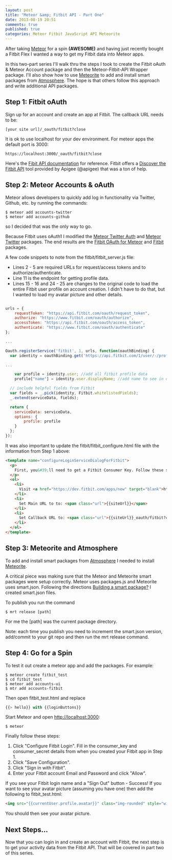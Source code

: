 ```yaml
---
layout: post
title: "Meteor &amp; Fitbit API - Part One"
date: 2013-08-19 20:51
comments: true
published: true
categories: Meteor Fitbit JavaScript API Meteorite
---
```

After taking [Meteor](http://www.meteor.com/) for a spin **(AWESOME)** and having just recently bought a Fitbit Flex I wanted a way to get my Fitbit data into Meteor apps.

In this two-part series I'll walk thru the steps I took to create the Fitbit oAuth &amp; Meteor Account package and then the Meteor-Fitbit-API Wrapper package. I'll also show how to use [Meteorite](http://oortcloud.github.io/meteorite/) to add and install smart packages from [Atmosphere](https://atmosphere.meteor.com/wtf/app). The hope is that others follow this approach and write additional API packages. 

## Step 1: Fitbit oAuth
Sign up for an account and create an app at Fitbit. The callback URL needs to be:

	[your site url]/_oauth/fitbit?close 

It is ok to use localhost for your dev environment. For meteor apps the default port is 3000:

	https://localhost:3000/_oauth/fitbit?close


Here's the [Fibit API documentation](https://wiki.fitbit.com/display/API/Fitbit+API) for reference. Fitbit offers a [Discover the Fitbit API](https://wiki.fitbit.com/display/API/API+Explorer) tool provided by Apigee (@apigee) that was a ton of help.

## Step 2: Meteor Accounts & oAuth
Meteor allows developers to quickly add log in functionality via Twitter, Github, etc. by running the commands:


	$ meteor add accounts-twitter
	$ meteor add accounts-github

so I decided that was the only way to go.

Because Fitbit uses oAuth1 I modified the [Meteor Twitter Auth](https://github.com/meteor/meteor/tree/master/packages/accounts-twitter) and [Meteor Twitter](https://github.com/meteor/meteor/tree/master/packages/twitter) packages. The end results are the [Fitbit OAuth for Meteor](https://github.com/wbartley/accounts-fitbit) and [Fitbit](https://github.com/wbartley/fitbit) packages. 

A few code snippets to note from the fitbit/fitbit_server.js file:

* Lines 2 - 5 are required URLs for request/access tokens and to authorize/authenticate.
* Line 11 is the endpoint for getting profile data.
* Lines 15 - 16 and 24 - 25 are changes to the original code to load the entire Fitbit user profile on account creation. I didn't have to do that, but I wanted to load my avatar picture and other details.

```javascript fitbit_server.js https://github.com/wbartley/fitbit/blob/master/fitbit_server.js fitbit_server.js

urls = {
	requestToken: "https://api.fitbit.com/oauth/request_token",
	authorize: "https://www.fitbit.com/oauth/authorize",
	accessToken: "https://api.fitbit.com/oauth/access_token",
	authenticate: "https://www.fitbit.com/oauth/authenticate"
};

...

Oauth.registerService('fitbit', 1, urls, function(oauthBinding) {
  var identity = oauthBinding.get('https://api.fitbit.com/1/user/-/profile.json').data;

...

	var profile = identity.user; //add all fitbit profile data
	profile["name"] = identity.user.displayName; //add name to see in default login buttons

  // include helpful fields from Fitbit
  var fields = _.pick(identity, Fitbit.whitelistedFields);
  _.extend(serviceData, fields);

  return {
    serviceData: serviceData,
    options: {
    	profile: profile
	}
  };
});
```


It was also important to update the fitbit/fitbit_configure.html file with the information from Step 1 above:


```html fitbit_configure.html https://github.com/wbartley/fitbit/blob/master/fitbit_configure.html fitbit_configure.html
<template name="configureLoginServiceDialogForFitbit">
  <p>
    First, you&#39;ll need to get a Fitbit Consumer Key. Follow these steps:
  </p>
  <ol>
    <li>
      Visit <a href="https://dev.fitbit.com/apps/new" target="blank">https://dev.fitbit.com/apps/new</a>
    </li>
    <li>
      Set Main URL to to: <span class="url">{{siteUrl}}</span>
    </li>
    <li>
      Set Callback URL to: <span class="url">{{siteUrl}}_oauth/fitbit?close</span>
    </li>
  </ol>
</template>

```

## Step 3: Meteorite and Atmosphere
To add and install smart packages from [Atmosphere](https://atmosphere.meteor.com/wtf/app) I needed to install  [Meteorite](http://oortcloud.github.io/meteorite/).

A critical piece was making sure that the Meteor and Meteorite smart packages were setup correctly. Meteor uses packages.js and Meteorite uses smart.json. Following the directions [Building a smart package?](https://atmosphere.meteor.com/wtf/package) I created smart.json files.

To publish you run the command

	$ mrt release [path]

For me the [path] was the current package directory.
 
Note: each time you publish you need to increment the smart.json version, add/commit to your git repo and then run the mrt release command.


## Step 4: Go for a Spin

To test it out create a meteor app and add the packages. For example:

	$ meteor create fitbit_test 
	$ cd fitbit_test
	$ meteor add accounts-ui
	$ mtr add accounts-fitbit

Then open fitbit_test.html and replace

```js
{{> hello}} with {{loginButtons}}
```
Start Meteor and open [http://localhost:3000](http://localhost:3000):

	$ meteor  

Finally follow these steps:

1. Click "Configure Fitbit Login". Fill in the consumer_key and consumer_secret details from when you created your Fitbit app in Step 1.
2. Click "Save Configuration".
3. Click "Sign in with Fitbit".
4. Enter your Fitbit account Email and Password and click "Allow".

If you see your Fitbit login name and a "Sign Out" button - Success! If you want to see your avatar picture (assuming you have one) then add the following to fitbit_test.html:

```html
<img src="{{currentUser.profile.avatar}}" class="img-rounded" style="width:50px" />
```

You should then see your avatar picture.

## Next Steps...
Now that you can login in and create an account with Fitbit, the next step is to get your activity data from the Fitbit API. That will be covered in part two of this series.




